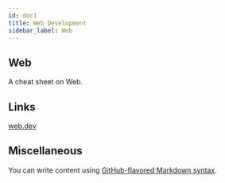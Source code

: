 ```yaml
---
id: doc1
title: Web Development
sidebar_label: Web
---
```


## Web

A cheat sheet on Web.

## Links

[web.dev](https://web.dev/)

## Miscellaneous

You can write content using [GitHub-flavored Markdown syntax](https://github.github.com/gfm/).
